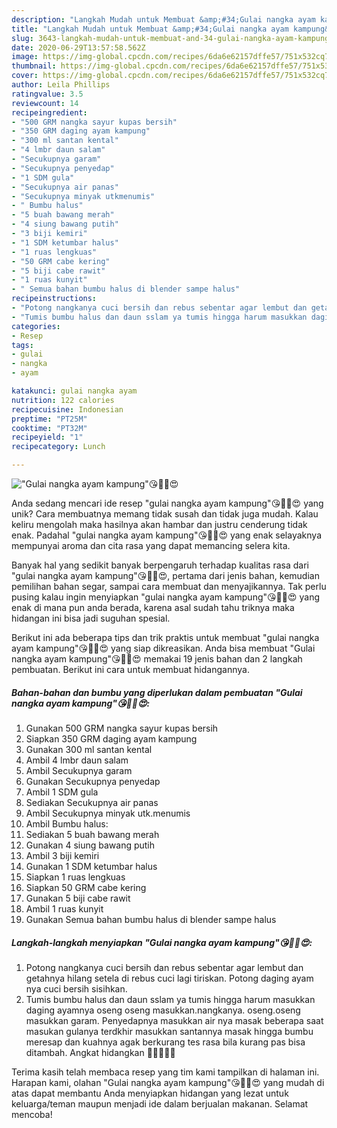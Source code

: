 ```yaml
---
description: "Langkah Mudah untuk Membuat &amp;#34;Gulai nangka ayam kampung&amp;#34;😘👍🏼😍, Enak Banget"
title: "Langkah Mudah untuk Membuat &amp;#34;Gulai nangka ayam kampung&amp;#34;😘👍🏼😍, Enak Banget"
slug: 3643-langkah-mudah-untuk-membuat-and-34-gulai-nangka-ayam-kampung-and-34-enak-banget
date: 2020-06-29T13:57:58.562Z
image: https://img-global.cpcdn.com/recipes/6da6e62157dffe57/751x532cq70/gulai-nangka-ayam-kampung😘👍🏼😍-foto-resep-utama.jpg
thumbnail: https://img-global.cpcdn.com/recipes/6da6e62157dffe57/751x532cq70/gulai-nangka-ayam-kampung😘👍🏼😍-foto-resep-utama.jpg
cover: https://img-global.cpcdn.com/recipes/6da6e62157dffe57/751x532cq70/gulai-nangka-ayam-kampung😘👍🏼😍-foto-resep-utama.jpg
author: Leila Phillips
ratingvalue: 3.5
reviewcount: 14
recipeingredient:
- "500 GRM nangka sayur kupas bersih"
- "350 GRM daging ayam kampung"
- "300 ml santan kental"
- "4 lmbr daun salam"
- "Secukupnya garam"
- "Secukupnya penyedap"
- "1 SDM gula"
- "Secukupnya air panas"
- "Secukupnya minyak utkmenumis"
- " Bumbu halus"
- "5 buah bawang merah"
- "4 siung bawang putih"
- "3 biji kemiri"
- "1 SDM ketumbar halus"
- "1 ruas lengkuas"
- "50 GRM cabe kering"
- "5 biji cabe rawit"
- "1 ruas kunyit"
- " Semua bahan bumbu halus di blender sampe halus"
recipeinstructions:
- "Potong nangkanya cuci bersih dan rebus sebentar agar lembut dan getahnya hilang setela di rebus cuci lagi tiriskan. Potong daging ayam nya cuci bersih sisihkan."
- "Tumis bumbu halus dan daun sslam ya tumis hingga harum masukkan daging ayamnya oseng oseng masukkan.nangkanya. oseng.oseng masukkan garam. Penyedapnya masukkan air nya masak beberapa saat masukan gulanya terdkhir masukkan santannya masak hingga bumbu meresap dan kuahnya agak berkurang tes rasa bila kurang pas bisa ditambah. Angkat hidangkan 👍🏼😘😘😍"
categories:
- Resep
tags:
- gulai
- nangka
- ayam

katakunci: gulai nangka ayam 
nutrition: 122 calories
recipecuisine: Indonesian
preptime: "PT25M"
cooktime: "PT32M"
recipeyield: "1"
recipecategory: Lunch

---
```



![&#34;Gulai nangka ayam kampung&#34;😘👍🏼😍](https://img-global.cpcdn.com/recipes/6da6e62157dffe57/751x532cq70/gulai-nangka-ayam-kampung😘👍🏼😍-foto-resep-utama.jpg)

Anda sedang mencari ide resep &#34;gulai nangka ayam kampung&#34;😘👍🏼😍 yang unik? Cara membuatnya memang tidak susah dan tidak juga mudah. Kalau keliru mengolah maka hasilnya akan hambar dan justru cenderung tidak enak. Padahal &#34;gulai nangka ayam kampung&#34;😘👍🏼😍 yang enak selayaknya mempunyai aroma dan cita rasa yang dapat memancing selera kita.

Banyak hal yang sedikit banyak berpengaruh terhadap kualitas rasa dari &#34;gulai nangka ayam kampung&#34;😘👍🏼😍, pertama dari jenis bahan, kemudian pemilihan bahan segar, sampai cara membuat dan menyajikannya. Tak perlu pusing kalau ingin menyiapkan &#34;gulai nangka ayam kampung&#34;😘👍🏼😍 yang enak di mana pun anda berada, karena asal sudah tahu triknya maka hidangan ini bisa jadi suguhan spesial.




Berikut ini ada beberapa tips dan trik praktis untuk membuat &#34;gulai nangka ayam kampung&#34;😘👍🏼😍 yang siap dikreasikan. Anda bisa membuat &#34;Gulai nangka ayam kampung&#34;😘👍🏼😍 memakai 19 jenis bahan dan 2 langkah pembuatan. Berikut ini cara untuk membuat hidangannya.

<!--inarticleads1-->

##### Bahan-bahan dan bumbu yang diperlukan dalam pembuatan &#34;Gulai nangka ayam kampung&#34;😘👍🏼😍:

1. Gunakan 500 GRM nangka sayur kupas bersih
1. Siapkan 350 GRM daging ayam kampung
1. Gunakan 300 ml santan kental
1. Ambil 4 lmbr daun salam
1. Ambil Secukupnya garam
1. Gunakan Secukupnya penyedap
1. Ambil 1 SDM gula
1. Sediakan Secukupnya air panas
1. Ambil Secukupnya minyak utk.menumis
1. Ambil  Bumbu halus:
1. Sediakan 5 buah bawang merah
1. Gunakan 4 siung bawang putih
1. Ambil 3 biji kemiri
1. Gunakan 1 SDM ketumbar halus
1. Siapkan 1 ruas lengkuas
1. Siapkan 50 GRM cabe kering
1. Gunakan 5 biji cabe rawit
1. Ambil 1 ruas kunyit
1. Gunakan  Semua bahan bumbu halus di blender sampe halus




<!--inarticleads2-->

##### Langkah-langkah menyiapkan &#34;Gulai nangka ayam kampung&#34;😘👍🏼😍:

1. Potong nangkanya cuci bersih dan rebus sebentar agar lembut dan getahnya hilang setela di rebus cuci lagi tiriskan. Potong daging ayam nya cuci bersih sisihkan.
1. Tumis bumbu halus dan daun sslam ya tumis hingga harum masukkan daging ayamnya oseng oseng masukkan.nangkanya. oseng.oseng masukkan garam. Penyedapnya masukkan air nya masak beberapa saat masukan gulanya terdkhir masukkan santannya masak hingga bumbu meresap dan kuahnya agak berkurang tes rasa bila kurang pas bisa ditambah. Angkat hidangkan 👍🏼😘😘😍




Terima kasih telah membaca resep yang tim kami tampilkan di halaman ini. Harapan kami, olahan &#34;Gulai nangka ayam kampung&#34;😘👍🏼😍 yang mudah di atas dapat membantu Anda menyiapkan hidangan yang lezat untuk keluarga/teman maupun menjadi ide dalam berjualan makanan. Selamat mencoba!
